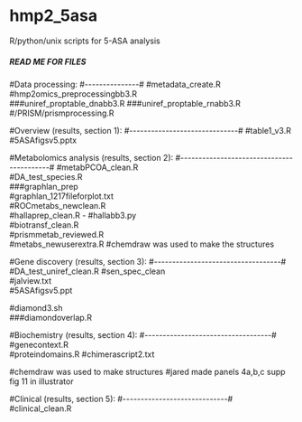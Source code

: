 # hmp2_5asa
R/python/unix scripts for 5-ASA analysis 

##### READ ME FOR FILES #####

#Data processing:
#---------------# 
#metadata_create.R		
#hmp2omics_preprocessingbb3.R	
###uniref_proptable_dnabb3.R
###uniref_proptable_rnabb3.R
#/PRISM/prismprocessing.R 

#Overview (results, section 1):
#------------------------------#
#table1_v3.R		
#5ASAfigsv5.pptx		 

#Metabolomics analysis (results, section 2): 
#------------------------------------------#
#metabPCOA_clean.R 		
#DA_test_species.R 		
###graphlan_prep 		  
#graphlan_1217fileforplot.txt 	
#ROCmetabs_newclean.R 		
#hallaprep_clean.R		   -
#hallabb3.py 			 
#biotransf_clean.R		
#prismmetab_reviewed.R 	
#metabs_newuserextra.R 
#chemdraw was used to make the structures 

#Gene discovery (results, section 3): 
#-----------------------------------#
#DA_test_uniref_clean.R
#sen_spec_clean		
#jalview.txt			
#5ASAfigsv5.ppt	

#diamond3.sh			
###diamondoverlap.R	


#Biochemistry (results, section 4): 
#-----------------------------------#
#genecontext.R 		
#proteindomains.R
#chimerascript2.txt		

#chemdraw was used to make structures
#jared made panels 4a,b,c supp fig 11 in illustrator 

#Clinical (results, section 5): 
#-----------------------------#
#clinical_clean.R		
